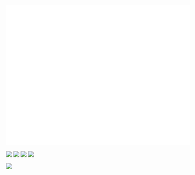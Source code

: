 ![Metrics](https://github.com/wjrforcyber/wjrforcyber/blob/main/github-metrics.svg)<img src="https://64.media.tumblr.com/39ff641cf87dca9cb5064b5407037b7c/tumblr_o26n0mMtx91v1kxyno1_500.gifv" alt="" width="300"/>


[![](https://img.shields.io/badge/-Python-007396?style=plastic&logo=python&logoColor=ffffff)](https://www.python.org/)
[![](https://img.shields.io/badge/-C-007396?style=plastic&logo=c&logoColor=ffffff)](https://en.cppreference.com/w/c/language)
[![](https://img.shields.io/badge/-Dart-007396?style=plastic&logo=dart&logoColor=ffffff)](https://dart.dev/)
[![](https://img.shields.io/badge/-Haskell-007396?style=plastic&logo=haskell&logoColor=ffffff)](https://www.haskell.org/)



![](https://img.shields.io/badge/Coffee-663333?style=plastic&logo=buymeacoffee&logoColor=ffffff)


